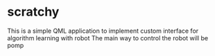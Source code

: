 # scratchy

This is a simple QML application to implement custom interface for algorithm learning with robot
The main way to control the robot will be pomp
